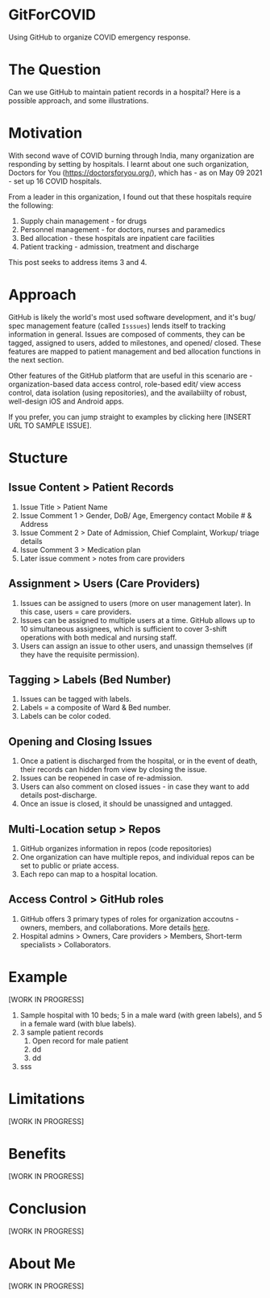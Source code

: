# GitForCOVID
Using GitHub to organize COVID emergency response.


# The Question
Can we use GitHub to maintain patient records in a hospital? Here is a possible approach, and some illustrations.


# Motivation
With second wave of COVID burning through India, many organization are responding by setting by hospitals. I learnt about one such organization, Doctors for You (https://doctorsforyou.org/), which has - as on May 09 2021 - set up 16 COVID hospitals.

From a leader in this organization, I found out that these hospitals require the following:
1. Supply chain management - for drugs
2. Personnel management - for doctors, nurses and paramedics
3. Bed allocation - these hospitals are inpatient care facilities
4. Patient tracking - admission, treatment and discharge

This post seeks to address items 3 and 4.


# Approach
GitHub is likely the world's most used software development, and it's bug/ spec management feature (called `Isssues`) lends itself to tracking information in general. Issues are composed of comments, they can be tagged, assigned to users, added to milestones, and opened/ closed. These features are mapped to patient management and bed allocation functions in the next section.

Other features of the GitHub platform that are useful in this scenario are - organization-based data access control, role-based edit/ view access control, data isolation (using repositories), and the availabiilty of robust, well-design iOS and Android apps.

If you prefer, you can jump straight to examples by clicking here [INSERT URL TO SAMPLE ISSUE].


# Stucture
## Issue Content > Patient Records
1. Issue Title > Patient Name
2. Issue Comment 1 > Gender, DoB/ Age, Emergency contact Mobile # & Address
3. Issue Comment 2 > Date of Admission, Chief Complaint, Workup/ triage details
4. Issue Comment 3 > Medication plan
5. Later issue comment > notes from care providers 

## Assignment > Users (Care Providers)
1. Issues can be assigned to users (more on user management later). In this case, users = care providers. 
2. Issues can be assigned to multiple users at a time. GitHub allows up to 10 simultaneous assignees, which is sufficient to cover 3-shift operations with both medical and nursing staff.
3. Users can assign an issue to other users, and unassign themselves (if they have the requisite permission). 

## Tagging > Labels (Bed Number)
1. Issues can be tagged with labels. 
2. Labels = a composite of Ward & Bed number.
3. Labels can be color coded.

## Opening and Closing Issues
1. Once a patient is discharged from the hospital, or in the event of death, their records can hidden from view by closing the issue.
2. Issues can be reopened in case of re-admission.
3. Users can also comment on closed issues - in case they want to add details post-discharge.
4. Once an issue is closed, it should be unassigned and untagged.

## Multi-Location setup > Repos
1. GitHub organizes information in repos (code repositories)
2. One organization can have multiple repos, and individual repos can be set to public or priate access.
3. Each repo can map to a hospital location.   

## Access Control > GitHub roles
1. GitHub offers 3 primary types of roles for organization accoutns - owners, members, and collaborations. More details [here](https://docs.github.com/en/organizations/managing-peoples-access-to-your-organization-with-roles/permission-levels-for-an-organization).
2. Hospital admins > Owners, Care providers > Members, Short-term specialists > Collaborators.


# Example
[WORK IN PROGRESS]
1. Sample hospital with 10 beds; 5 in a male ward (with green labels), and 5 in a female ward (with blue labels).
2. 3 sample patient records
    1. Open record for male patient
    2. dd
    3. dd
3. sss

# Limitations
[WORK IN PROGRESS]


# Benefits
[WORK IN PROGRESS]

# Conclusion
[WORK IN PROGRESS]

# About Me
[WORK IN PROGRESS]
